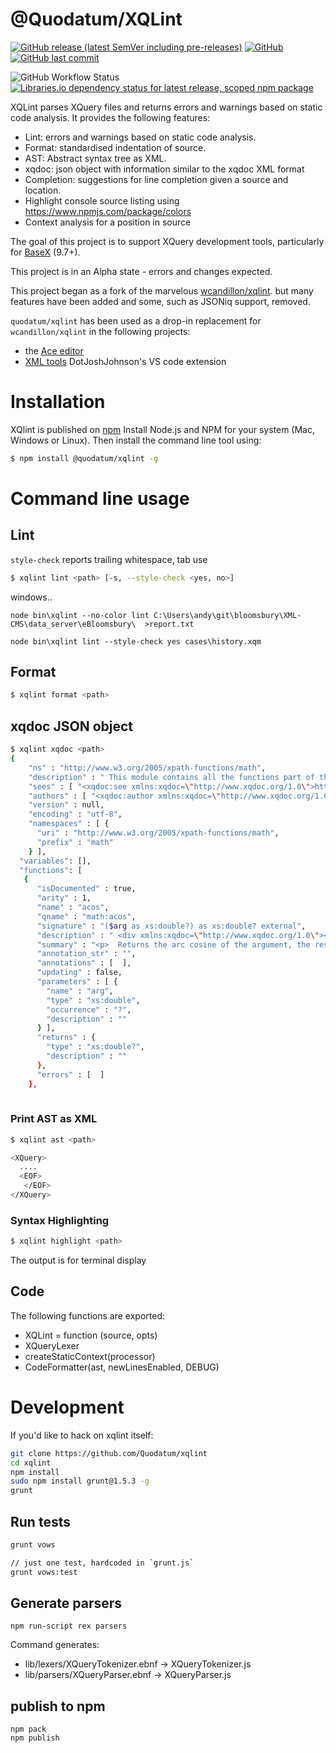 # @Quodatum/XQLint 


[![GitHub release (latest SemVer including pre-releases)](https://img.shields.io/github/v/release/quodatum/xqlint?display_name=tag&include_prereleases&sort=semver)](https://github.com/Quodatum/xqlint/releases)
[![GitHub](https://img.shields.io/github/license/quodatum/xqlint)]()
[![GitHub last commit](https://img.shields.io/github/last-commit/quodatum/xqlint)](https://github.com/Quodatum/xqlint/commits/master)

![GitHub Workflow Status](https://img.shields.io/github/actions/workflow/status/quodatum/xqlint/release.yml)
[![Libraries.io dependency status for latest release, scoped npm package](https://img.shields.io/librariesio/release/npm/@quodatum/xqlint)](https://www.npmjs.com/package/@quodatum/xqlint)


XQLint parses XQuery  files and returns errors and warnings based on static code analysis. It provides the following features:
* Lint: errors and warnings based on static code analysis.
* Format:  standardised indentation of source.
* AST:   Abstract syntax tree as XML.
* xqdoc: json object with information similar to the xqdoc XML format
* Completion: suggestions for line completion given a source and location. 
* Highlight console source listing using https://www.npmjs.com/package/colors
* Context analysis for a position in source

 The goal of this project is to support XQuery development tools, particularly for [BaseX](https:basex.org) (9.7+).


This project is in an Alpha state - errors and changes expected.

This project began as a fork of the marvelous [wcandillon/xqlint](https://github.com/wcandillon/xqlint).
but many features have been added and some, such as JSONiq support, removed.

 `quodatum/xqlint` has been used as a drop-in replacement for `wcandillon/xqlint` in the following projects:

* the [Ace editor](https://github.com/ajaxorg/ace) 
* [XML tools](https://github.com/DotJoshJohnson/vscode-xml) DotJoshJohnson's VS code extension 

# Installation

XQlint is published on [npm](https://www.npmjs.com/package/@quodatum/xqlint)
Install Node.js and NPM for your system (Mac, Windows or Linux). Then install the command line tool using:

```bash
$ npm install @quodatum/xqlint -g
```
# Command line usage
## Lint

`style-check` reports trailing whitespace, tab use
```bash
$ xqlint lint <path> [-s, --style-check <yes, no>]
```

windows..
```
node bin\xqlint --no-color lint C:\Users\andy\git\bloomsbury\XML-CMS\data_server\eBloomsbury\  >report.txt

node bin\xqlint lint --style-check yes cases\history.xqm 
```

## Format

```bash
$ xqlint format <path>
```

## xqdoc JSON object

```bash
$ xqlint xqdoc <path>
{
    "ns" : "http://www.w3.org/2005/xpath-functions/math", 
    "description" : " This module contains all the functions part of the\n W3C XPath and XQuery Functions and Operators 3.0\n section \"4.7 Trigonometric and exponential functions\".\n", 
    "sees" : [ "<xqdoc:see xmlns:xqdoc=\"http://www.xqdoc.org/1.0\">http://www.w3.org/TR/xpath-functions-30/#trigonometry</xqdoc:see>" ], 
    "authors" : [ "<xqdoc:author xmlns:xqdoc=\"http://www.xqdoc.org/1.0\">www.w3c.org</xqdoc:author>" ], 
    "version" : null, 
    "encoding" : "utf-8", 
    "namespaces" : [ {
      "uri" : "http://www.w3.org/2005/xpath-functions/math", 
      "prefix" : "math"
    } ], 
  "variables": [],
  "functions": [
   {
      "isDocumented" : true, 
      "arity" : 1, 
      "name" : "acos", 
      "qname" : "math:acos", 
      "signature" : "($arg as xs:double?) as xs:double? external", 
      "description" : " <div xmlns:xqdoc=\"http://www.xqdoc.org/1.0\"><p xmlns:e=\"http://www.w3.org/1999/XSL/Spec/ElementSyntax\">Returns the arc cosine of the argument, the result being in the range zero to\n                +<var>œÄ</var> radians.</p><p xmlns:e=\"http://www.w3.org/1999/XSL/Spec/ElementSyntax\"><example role=\"signature\"><proto name=\"acos\" return-type=\"xs:double?\" isOp=\"no\" prefix=\"math\" returnEmptyOk=\"no\" returnSeq=\"no\" returnVaries=\"no\" isSchema=\"no\" isDatatype=\"no\" isSpecial=\"no\"><arg name=\"arg\" type=\"xs:double?\"/></proto></example></p><p xmlns:e=\"http://www.w3.org/1999/XSL/Spec/ElementSyntax\">This function is <termref def=\"dt-deterministic\">deterministic</termref>, <termref def=\"dt-context-independent\">context-independent</termref>,  and <termref def=\"dt-focus-independent\">focus-independent</termref>. </p><p xmlns:e=\"http://www.w3.org/1999/XSL/Spec/ElementSyntax\">If <code>$arg</code> is the empty sequence, the function returns the empty sequence.</p><p xmlns:e=\"http://www.w3.org/1999/XSL/Spec/ElementSyntax\" diff=\"chg\" at=\"G\">Otherwise the result is the arc cosine of <code>$</code><var>Œ∏</var>,\n             treated as an angle in radians, as defined in the <bibref ref=\"ieee754-2008\"/>\n             specification of the <code>acos</code> function applied to 64-bit binary floating point\n             values.</p><p xmlns:e=\"http://www.w3.org/1999/XSL/Spec/ElementSyntax\">The treatment of the <code>invalidOperation</code> exception is defined in <specref ref=\"op.numeric\"/>. </p><p xmlns:e=\"http://www.w3.org/1999/XSL/Spec/ElementSyntax\">If <code>$arg</code> is <code>NaN</code>, or if its absolute value is greater than one,\n             then the result is <code>NaN</code>.</p><p xmlns:e=\"http://www.w3.org/1999/XSL/Spec/ElementSyntax\">In other cases the result is an <code>xs:double</code> value representing an angle\n                <var>Œ∏</var> in radians in the range <code>0 &lt;= $</code><var>Œ∏</var><code> &lt;=\n                +</code><var>œÄ</var>. </p></div>\n", 
      "summary" : "<p>  Returns the arc cosine of the argument, the result being in the range zero to\n                + œÄ  radians.</p>", 
      "annotation_str" : "", 
      "annotations" : [  ], 
      "updating" : false, 
      "parameters" : [ {
        "name" : "arg", 
        "type" : "xs:double", 
        "occurrence" : "?", 
        "description" : ""
      } ], 
      "returns" : {
        "type" : "xs:double?", 
        "description" : ""
      }, 
      "errors" : [  ]
    },
   
```
### Print AST as XML

```bash
$ xqlint ast <path>

<XQuery>
  ....
  <EOF>
   </EOF>
</XQuery>
```

### Syntax Highlighting

```bash
$ xqlint highlight <path>
```
The output is for terminal display

## Code
The following functions are exported:
 
* XQLint = function (source, opts)
* XQueryLexer
* createStaticContext(processor)
* CodeFormatter(ast, newLinesEnabled, DEBUG)


# Development

If you'd like to hack on xqlint itself:

```bash
git clone https://github.com/Quodatum/xqlint
cd xqlint
npm install
sudo npm install grunt@1.5.3 -g
grunt
```

## Run tests

```bash
grunt vows

// just one test, hardcoded in `grunt.js`
grunt vows:test
```


## Generate parsers

`npm run-script rex parsers`

Command generates:

 *   lib/lexers/XQueryTokenizer.ebnf -> XQueryTokenizer.js
 *   lib/parsers/XQueryParser.ebnf -> XQueryParser.js

## publish to npm

```
npm pack
npm publish
```

